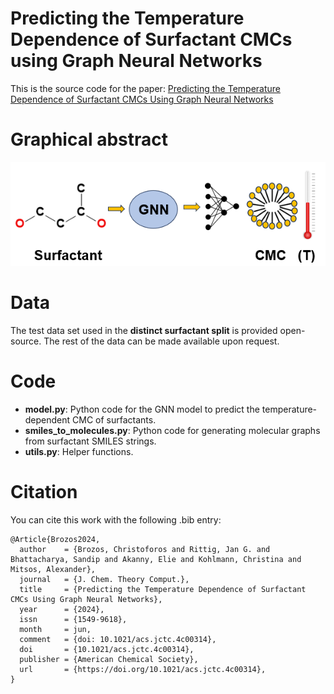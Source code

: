 # Predicting the Temperature Dependence of Surfactant CMCs using Graph Neural Networks
This is the source code for the paper: [Predicting the Temperature Dependence of Surfactant CMCs Using Graph Neural Networks](https://pubs.acs.org/doi/10.1021/acs.jctc.4c00314)
# Graphical abstract
![Graphical abstract](graphical_abstract.png)

# Data
The test data set used in the **distinct surfactant split** is provided open-source. The rest of the data can be made available upon request.

# Code
* **model.py**: Python code for the GNN model to predict the temperature-dependent CMC of surfactants.
* **smiles_to_molecules.py**: Python code for generating molecular graphs from surfactant SMILES strings.
* **utils.py**: Helper functions.


# Citation

You can cite this work with the following .bib entry:
```
@Article{Brozos2024,
  author    = {Brozos, Christoforos and Rittig, Jan G. and Bhattacharya, Sandip and Akanny, Elie and Kohlmann, Christina and Mitsos, Alexander},
  journal   = {J. Chem. Theory Comput.},
  title     = {Predicting the Temperature Dependence of Surfactant CMCs Using Graph Neural Networks},
  year      = {2024},
  issn      = {1549-9618},
  month     = jun,
  comment   = {doi: 10.1021/acs.jctc.4c00314},
  doi       = {10.1021/acs.jctc.4c00314},
  publisher = {American Chemical Society},
  url       = {https://doi.org/10.1021/acs.jctc.4c00314},
}

```
